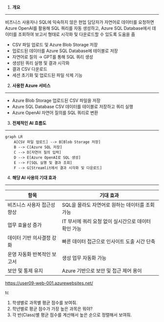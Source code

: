 1. **개요**
---
비즈니스 사용자나 SQL에 익숙하지 않은 현업 담당자가 자연어로 데이터를 요청하면
Azure OpenAI를 활용해 SQL 쿼리를 자동 생성하고, Azure SQL Database에서 데이터를 조회하여 보고서 형태로 시각화 및 다운로드할 수 있도록 도움을 줌
* CSV 파일 업로드 및 Azure Blob Storage 저장
* 업로드된 데이터를 Azure SQL Database에 테이블로 저장
* 자연어로 질의 → GPT를 통해 SQL 쿼리 생성
* 생성된 쿼리 실행 및 결과 시각화
* 결과 CSV 다운로드
* 세션 초기화 및 업로드된 파일 삭제 기능

2. **사용한 Azure 서비스**
---
* Azure Blob Storage	업로드된 CSV 파일을 저장
* Azure SQL Database	CSV 데이터를 테이블로 저장하고 쿼리 실행
* Azure OpenAI	자연어 질의를 SQL 쿼리로 변환


3. **전체적인 AI 흐름도**
---
```mermaid
graph LR
    A[CSV 파일 업로드] --> B[Blob Storage 저장]
    B --> C[Azure SQL 저장]
    C --> D[자연어 질의 입력]
    D --> E[Azure OpenAI로 SQL 생성]
    E --> F[SQL 실행 및 결과 조회]
    F --> G[Streamlit에서 결과 시각화 및 다운로드]
```

4. **해당 AI 사용의 기대 효과**
---
|항목|기대 효과|
|---|---|
|비즈니스 사용자 접근성 향상|SQL을 몰라도 자연어로 원하는 데이터를 조회 가능|
|업무 효율성 증가|IT 부서에 쿼리 요청 없이 실시간으로 데이터 확인 가능|
|데이터 기반 의사결정 강화|빠른 데이터 접근으로 인사이트 도출 시간 단축|
|운영 자동화	반복적인 보고서|생성 업무 자동화 가능|
|보안 및 통제 유지|Azure 기반으로 보안 및 접근 제어 용이|


https://user09-web-001.azurewebsites.net/

tc
1) 학생별로 과목별 평균 점수를 보여줘.
2) 학년별로 평균 점수가 가장 높은 과목은 뭐야?
3) 각 반(Class)별 평균 점수를 계산해서 높은 순으로 정렬해서 보여줘.
